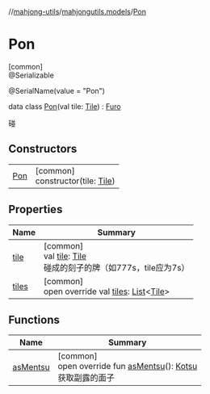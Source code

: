 //[mahjong-utils](../../../index.md)/[mahjongutils.models](../index.md)/[Pon](index.md)

# Pon

[common]\
@Serializable

@SerialName(value = &quot;Pon&quot;)

data class [Pon](index.md)(val tile: [Tile](../-tile/index.md)) : [Furo](../-furo/index.md)

碰

## Constructors

| | |
|---|---|
| [Pon](-pon.md) | [common]<br>constructor(tile: [Tile](../-tile/index.md)) |

## Properties

| Name | Summary |
|---|---|
| [tile](tile.md) | [common]<br>val [tile](tile.md): [Tile](../-tile/index.md)<br>碰成的刻子的牌（如777s，tile应为7s） |
| [tiles](tiles.md) | [common]<br>open override val [tiles](tiles.md): [List](https://kotlinlang.org/api/latest/jvm/stdlib/kotlin.collections/-list/index.html)&lt;[Tile](../-tile/index.md)&gt; |

## Functions

| Name | Summary |
|---|---|
| [asMentsu](as-mentsu.md) | [common]<br>open override fun [asMentsu](as-mentsu.md)(): [Kotsu](../-kotsu/index.md)<br>获取副露的面子 |
